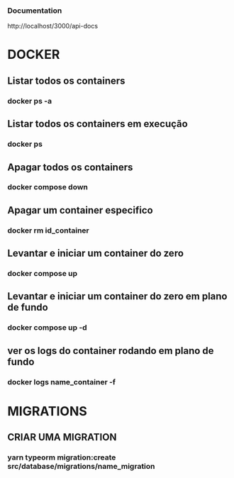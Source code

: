 ### Documentation
http://localhost/3000/api-docs

# DOCKER

## Listar todos os containers
### docker ps -a

## Listar todos os containers em execução
### docker ps

## Apagar todos os containers
### docker compose down

## Apagar um container especifico
### docker rm id_container

## Levantar e iniciar um container do zero
### docker compose up 

## Levantar e iniciar um container do zero em plano de fundo
### docker compose up -d

## ver os logs do container rodando em plano de fundo
### docker logs name_container -f


# MIGRATIONS

## CRIAR UMA MIGRATION
### yarn typeorm migration:create src/database/migrations/name_migration